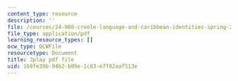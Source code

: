 ```yaml
---
content_type: resource
description: ''
file: /courses/24-908-creole-language-and-caribbean-identities-spring-2017/168fe39b94b2b09e1c83e7f82aaf513e_SRp9W3T_sHQ.pdf
file_type: application/pdf
learning_resource_types: []
ocw_type: OCWFile
resourcetype: Document
title: 3play pdf file
uid: 168fe39b-94b2-b09e-1c83-e7f82aaf513e
---
```

